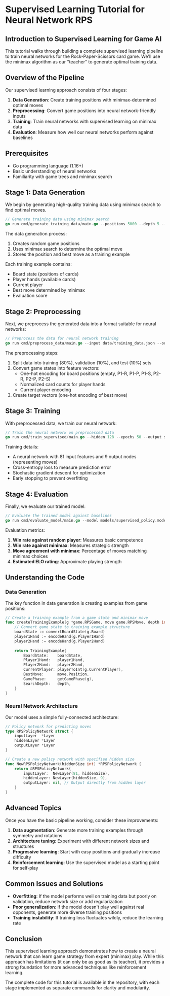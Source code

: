# Supervised Learning Tutorial for Neural Network RPS

## Introduction to Supervised Learning for Game AI

This tutorial walks through building a complete supervised learning pipeline to train neural networks for the Rock-Paper-Scissors card game. We'll use the minimax algorithm as our "teacher" to generate optimal training data.

## Overview of the Pipeline

Our supervised learning approach consists of four stages:

1. **Data Generation**: Create training positions with minimax-determined optimal moves
2. **Preprocessing**: Convert game positions into neural network-friendly inputs
3. **Training**: Train neural networks with supervised learning on minimax data
4. **Evaluation**: Measure how well our neural networks perform against baselines

## Prerequisites

- Go programming language (1.16+)
- Basic understanding of neural networks
- Familiarity with game trees and minimax search

## Stage 1: Data Generation

We begin by generating high-quality training data using minimax search to find optimal moves.

```go
// Generate training data using minimax search
go run cmd/generate_training_data/main.go --positions 5000 --depth 5 --output training_data.json
```

The data generation process:
1. Creates random game positions
2. Uses minimax search to determine the optimal move
3. Stores the position and best move as a training example

Each training example contains:
- Board state (positions of cards)
- Player hands (available cards)
- Current player
- Best move determined by minimax
- Evaluation score

## Stage 2: Preprocessing

Next, we preprocess the generated data into a format suitable for neural networks:

```go
// Preprocess the data for neural network training
go run cmd/preprocess_data/main.go --input data/training_data.json --output-dir data
```

The preprocessing steps:
1. Split data into training (80%), validation (10%), and test (10%) sets
2. Convert game states into feature vectors:
   - One-hot encoding for board positions (empty, P1-R, P1-P, P1-S, P2-R, P2-P, P2-S)
   - Normalized card counts for player hands
   - Current player encoding
3. Create target vectors (one-hot encoding of best move)

## Stage 3: Training

With preprocessed data, we train our neural network:

```go
// Train the neural network on preprocessed data
go run cmd/train_supervised/main.go --hidden 128 --epochs 50 --output supervised
```

Training details:
- A neural network with 81 input features and 9 output nodes (representing moves)
- Cross-entropy loss to measure prediction error
- Stochastic gradient descent for optimization
- Early stopping to prevent overfitting

## Stage 4: Evaluation

Finally, we evaluate our trained model:

```go
// Evaluate the trained model against baselines
go run cmd/evaluate_model/main.go --model models/supervised_policy.model --games 100
```

Evaluation metrics:
1. **Win rate against random player**: Measures basic competence
2. **Win rate against minimax**: Measures strategic strength
3. **Move agreement with minimax**: Percentage of moves matching minimax choices
4. **Estimated ELO rating**: Approximate playing strength

## Understanding the Code

### Data Generation

The key function in data generation is creating examples from game positions:

```go
// Create a training example from a game state and minimax move
func createTrainingExample(g *game.RPSGame, move game.RPSMove, depth int) TrainingExample {
    // Convert game state to training example structure
    boardState := convertBoardState(g.Board)
    player1Hand := encodeHand(g.Player1Hand)
    player2Hand := encodeHand(g.Player2Hand)
    
    return TrainingExample{
        BoardState:    boardState,
        Player1Hand:   player1Hand,
        Player2Hand:   player2Hand,
        CurrentPlayer: playerToInt(g.CurrentPlayer),
        BestMove:      move.Position,
        GamePhase:     getGamePhase(g),
        SearchDepth:   depth,
    }
}
```

### Neural Network Architecture

Our model uses a simple fully-connected architecture:

```go
// Policy network for predicting moves
type RPSPolicyNetwork struct {
    inputLayer  *Layer
    hiddenLayer *Layer
    outputLayer *Layer
}

// Create a new policy network with specified hidden size
func NewRPSPolicyNetwork(hiddenSize int) *RPSPolicyNetwork {
    return &RPSPolicyNetwork{
        inputLayer:  NewLayer(81, hiddenSize),
        hiddenLayer: NewLayer(hiddenSize, 9),
        outputLayer: nil, // Output directly from hidden layer
    }
}
```

## Advanced Topics

Once you have the basic pipeline working, consider these improvements:

1. **Data augmentation**: Generate more training examples through symmetry and rotations
2. **Architecture tuning**: Experiment with different network sizes and structures
3. **Progressive learning**: Start with easy positions and gradually increase difficulty
4. **Reinforcement learning**: Use the supervised model as a starting point for self-play

## Common Issues and Solutions

- **Overfitting**: If the model performs well on training data but poorly on validation, reduce network size or add regularization
- **Poor generalization**: If the model doesn't play well against real opponents, generate more diverse training positions
- **Training instability**: If training loss fluctuates wildly, reduce the learning rate

## Conclusion

This supervised learning approach demonstrates how to create a neural network that can learn game strategy from expert (minimax) play. While this approach has limitations (it can only be as good as its teacher), it provides a strong foundation for more advanced techniques like reinforcement learning.

The complete code for this tutorial is available in the repository, with each stage implemented as separate commands for clarity and modularity. 